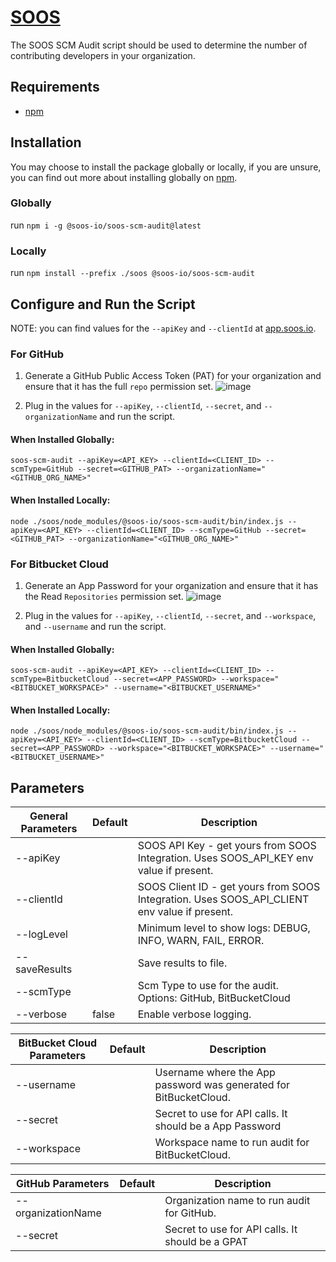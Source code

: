 # [SOOS](https://soos.io/)
The SOOS SCM Audit script should be used to determine the number of contributing developers in your organization.

## Requirements
  - [npm](https://docs.npmjs.com/downloading-and-installing-node-js-and-npm)
  
## Installation
You may choose to install the package globally or locally, if you are unsure, you can find out more about installing globally on [npm](https://docs.npmjs.com/downloading-and-installing-packages-globally).

### Globally
run `npm i -g @soos-io/soos-scm-audit@latest`

### Locally
run `npm install --prefix ./soos @soos-io/soos-scm-audit`

## Configure and Run the Script
NOTE: you can find values for the `--apiKey` and `--clientId` at [app.soos.io](https://app.soos.io/integrate).

### For GitHub
1. Generate a GitHub Public Access Token (PAT) for your organization and ensure that it has the full `repo` permission set.
![image](https://github.com/soos-io/soos-scm-audit/assets/88005582/0a437929-dd75-4a6d-b701-16173435c01d)

2. Plug in the values for `--apiKey`, `--clientId`, `--secret`, and `--organizationName` and run the script.

#### When Installed Globally:
`soos-scm-audit --apiKey=<API_KEY> --clientId=<CLIENT_ID> --scmType=GitHub --secret=<GITHUB_PAT> --organizationName="<GITHUB_ORG_NAME>"`

#### When Installed Locally:
`node ./soos/node_modules/@soos-io/soos-scm-audit/bin/index.js --apiKey=<API_KEY> --clientId=<CLIENT_ID> --scmType=GitHub --secret=<GITHUB_PAT> --organizationName="<GITHUB_ORG_NAME>"`

### For Bitbucket Cloud
1. Generate an App Password for your organization and ensure that it has the Read `Repositories` permission set.
![image](https://github.com/soos-io/soos-scm-audit/assets/92373106/7a2016d9-2dc2-45d2-9489-7fc78adaecfb)


2. Plug in the values for `--apiKey`, `--clientId`, `--secret`, and `--workspace`, and `--username` and run the script.

#### When Installed Globally:
`soos-scm-audit --apiKey=<API_KEY> --clientId=<CLIENT_ID> --scmType=BitbucketCloud --secret=<APP_PASSWORD> --workspace="<BITBUCKET_WORKSPACE>" --username="<BITBUCKET_USERNAME>"`

#### When Installed Locally:
`node ./soos/node_modules/@soos-io/soos-scm-audit/bin/index.js --apiKey=<API_KEY> --clientId=<CLIENT_ID> --scmType=BitbucketCloud --secret=<APP_PASSWORD> --workspace="<BITBUCKET_WORKSPACE>" --username="<BITBUCKET_USERNAME>"`


## Parameters

| General Parameters     | Default | Description                                              |
|------------------------|---------|----------------------------------------------------------|
| --apiKey               |         | SOOS API Key - get yours from SOOS Integration. Uses SOOS_API_KEY env value if present. |
| --clientId             |         | SOOS Client ID - get yours from SOOS Integration. Uses SOOS_API_CLIENT env value if present. |
| --logLevel             |         | Minimum level to show logs: DEBUG, INFO, WARN, FAIL, ERROR. |
| --saveResults          |         | Save results to file.                                    |
| --scmType              |         | Scm Type to use for the audit. Options: GitHub, BitBucketCloud          |
| --verbose              | false   | Enable verbose logging.                                  |

| BitBucket Cloud Parameters | Default | Description                                              |
|----------------------------|---------|----------------------------------------------------------|
| --username                 |         | Username where the App password was generated for BitBucketCloud. |
| --secret                   |         | Secret to use for API calls. It should be a App Password            |
| --workspace                |         | Workspace name to run audit for BitBucketCloud.          |

| GitHub Parameters          | Default | Description                                              |
|----------------------------|---------|----------------------------------------------------------|
| --organizationName         |         | Organization name to run audit for GitHub.               |
| --secret                   |         | Secret to use for API calls. It should be a GPAT            |
